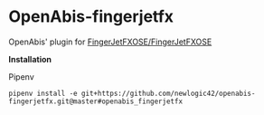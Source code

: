 # OpenAbis-fingerjetfx

OpenAbis' plugin for [FingerJetFXOSE/FingerJetFXOSE](https://github.com/FingerJetFXOSE/FingerJetFXOSE)

**Installation**

Pipenv 
```
pipenv install -e git+https://github.com/newlogic42/openabis-fingerjetfx.git@master#openabis_fingerjetfx
```
